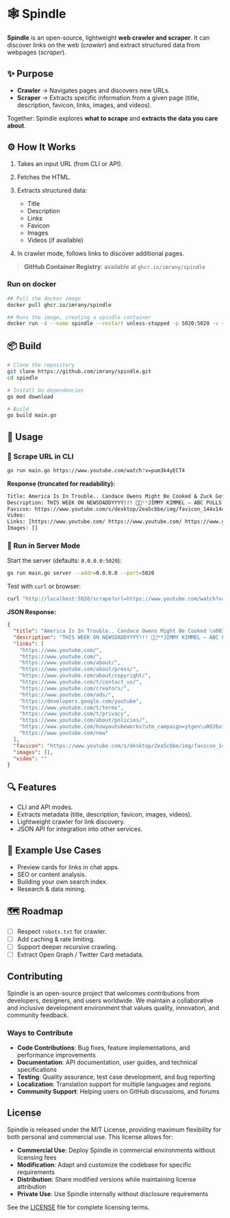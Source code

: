 # 🕸️ Spindle

**Spindle** is an open-source, lightweight **web crawler and scraper**.
It can discover links on the web (_crawler_) and extract structured data from webpages (_scraper_).

## ✨ Purpose

- **Crawler** → Navigates pages and discovers new URLs.
- **Scraper** → Extracts specific information from a given page (title, description, favicon, links, images, and videos).

Together: Spindle explores **what to scrape** and **extracts the data you care about**.

## ⚙️ How It Works

1. Takes an input URL (from CLI or API).
2. Fetches the HTML.
3. Extracts structured data:

   - Title
   - Description
   - Links
   - Favicon
   - Images
   - Videos (if available)

4. In crawler mode, follows links to discover additional pages.

> **GitHub Container Registry**: available at `ghcr.io/imrany/spindle`

### Run on docker

```bash
## Pull the docker image
docker pull ghcr.io/imrany/spindle

## Runs the image, creating a spindle container
docker run -d --name spindle --restart unless-stopped -p 5020:5020 -v ~/.spindle:/var/opt/spindle ghcr.io/imrany/spindle
```

## 📦 Build

```bash
# Clone the repository
git clone https://github.com/imrany/spindle.git
cd spindle

# Install Go dependencies
go mod download

# Build
go build main.go
```

## 🚀 Usage

### 🔹 Scrape URL in CLI

```bash
go run main.go https://www.youtube.com/watch?v=pum3k4yECT4
```

**Response (truncated for readability):**

```bash
Title: America Is In Trouble.. Candace Owens Might Be Cooked & Zuck Got Massively Embarrassed! - YouTube
Description: THIS WEEK ON NEWSDADDYYYY!!! 🥤🍿**JIMMY KIMMEL — ABC PULLS THE PLUG**Jimmy Kimmel’s late-night show was pulled from the schedule after his comments about Ch...
Favicon: https://www.youtube.com/s/desktop/2ea5cbbe/img/favicon_144x144.png
Video:
Links: [https://www.youtube.com/ https://www.youtube.com/ https://www.youtube.com/about/ https://www.youtube.com/about/press/ https://www.youtube.com/about/copyright/ https://www.youtube.com/t/contact_us/ https://www.youtube.com/creators/ https://www.youtube.com/ads/ https://developers.google.com/youtube https://www.youtube.com/t/terms https://www.youtube.com/t/privacy https://www.youtube.com/about/policies/ https://www.youtube.com/howyoutubeworks?utm_campaign=ytgen&utm_source=ythp&utm_medium=LeftNav&utm_content=txt&u=https%3A%2F%2Fwww.youtube.com%2Fhowyoutubeworks%3Futm_source%3Dythp%26utm_medium%3DLeftNav%26utm_campaign%3Dytgen https://www.youtube.com/new]
Images: []
```

### 🔹 Run in Server Mode

Start the server (defaults: `0.0.0.0:5020`):

```bash
go run main.go server --addr=0.0.0.0 --port=5020
```

Test with `curl` or browser:

```bash
curl "http://localhost:5020/scrape?url=https://www.youtube.com/watch?v=pum3k4yECT4"
```

**JSON Response:**

```json
{
  "title": "America Is In Trouble.. Candace Owens Might Be Cooked \u0026 Zuck Got Massively Embarrassed! - YouTube",
  "description": "THIS WEEK ON NEWSDADDYYYY!!! 🥤🍿**JIMMY KIMMEL — ABC PULLS THE PLUG**Jimmy Kimmel’s late-night show was pulled from the schedule after his comments about Ch...",
  "links": [
    "https://www.youtube.com/",
    "https://www.youtube.com/",
    "https://www.youtube.com/about/",
    "https://www.youtube.com/about/press/",
    "https://www.youtube.com/about/copyright/",
    "https://www.youtube.com/t/contact_us/",
    "https://www.youtube.com/creators/",
    "https://www.youtube.com/ads/",
    "https://developers.google.com/youtube",
    "https://www.youtube.com/t/terms",
    "https://www.youtube.com/t/privacy",
    "https://www.youtube.com/about/policies/",
    "https://www.youtube.com/howyoutubeworks?utm_campaign=ytgen\u0026utm_source=ythp\u0026utm_medium=LeftNav\u0026utm_content=txt\u0026u=https%3A%2F%2Fwww.youtube.com%2Fhowyoutubeworks%3Futm_source%3Dythp%26utm_medium%3DLeftNav%26utm_campaign%3Dytgen",
    "https://www.youtube.com/new"
  ],
  "favicon": "https://www.youtube.com/s/desktop/2ea5cbbe/img/favicon_144x144.png",
  "images": [],
  "video": ""
}
```

## 🔍 Features

- CLI and API modes.
- Extracts metadata (title, description, favicon, images, videos).
- Lightweight crawler for link discovery.
- JSON API for integration into other services.

## 📖 Example Use Cases

- Preview cards for links in chat apps.
- SEO or content analysis.
- Building your own search index.
- Research & data mining.

## 🗺️ Roadmap

- [ ] Respect `robots.txt` for crawler.
- [ ] Add caching & rate limiting.
- [ ] Support deeper recursive crawling.
- [ ] Extract Open Graph / Twitter Card metadata.

## Contributing

Spindle is an open-source project that welcomes contributions from developers, designers, and users worldwide. We maintain a collaborative and inclusive development environment that values quality, innovation, and community feedback.

### Ways to Contribute

- **Code Contributions**: Bug fixes, feature implementations, and performance improvements
- **Documentation**: API documentation, user guides, and technical specifications
- **Testing**: Quality assurance, test case development, and bug reporting
- **Localization**: Translation support for multiple languages and regions
- **Community Support**: Helping users on GitHub discussions, and forums

## License

Spindle is released under the MIT License, providing maximum flexibility for both personal and commercial use. This license allows for:

- **Commercial Use**: Deploy Spindle in commercial environments without licensing fees
- **Modification**: Adapt and customize the codebase for specific requirements
- **Distribution**: Share modified versions while maintaining license attribution
- **Private Use**: Use Spindle internally without disclosure requirements

See the [LICENSE](./LICENSE) file for complete licensing terms.
